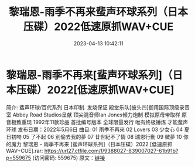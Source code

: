 ﻿---
title: 黎瑞恩-雨季不再来蜚声环球系列（日本压碟）2022低速原抓WAV+CUE
date: 2023-04-13 10:42:11
categories: WAV车载音乐、镜像
tags: 华语中文
---
# 黎瑞恩-雨季不再来[蜚声环球系列]（日本压碟）2022[低速原抓WAV+CUE]

简介:
蜚声环球/百代系列
日本印制. 发烧保证
殿堂乐队[披头四]御用国际顶级录音室
Abbey Road Studios呈献
顶尖混音师Ian Jones倾力炮制
模拟原母带取样 原音极致重现
1992年11款珍品 首批编号版本 全球限量发行
唯有终极锤炼 才能蜚声环球
发布日期：2022年5月6日
曲目:
01 雨季不再來
02 Lovers
03 少女心
04 夏日初吻
05 了不起
06 別偷去我的夢
07 廿世紀不了情
08 瑞恩行動
09 微夢
10 你的魔力
黎瑞恩 - 雨季不再来 [蜚声环球系列]（日本压碟）2022 [低速原抓WAV+CUE].rar: https://url27.ctfile.com/f/9388027-839007027-61b91b?p=559675
(访问密码: 559675)
原文：[链接](https://blog.sina.com.cn/s/blog_1647c7e76010311fl.html)